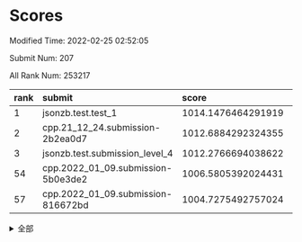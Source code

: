 # Scores

Modified Time: 2022-02-25 02:52:05

Submit Num: 207

All Rank Num: 253217

| rank |               submit               |       score        |       sigma        | pk_num |
| :--- | :--------------------------------- | :----------------- | :----------------- | :----- |
| 1    | jsonzb.test.test_1                 | 1014.1476464291919 | 0.8381220968238876 | 4892   |
| 2    | cpp.21_12_24.submission-2b2ea0d7   | 1012.6884292324355 | 0.7909602567481475 | 4892   |
| 3    | jsonzb.test.submission_level_4     | 1012.2766694038622 | 0.7982889227650183 | 4892   |
| 54   | cpp.2022_01_09.submission-5b0e3de2 | 1006.5805392024431 | 0.7278553745419643 | 4897   |
| 57   | cpp.2022_01_09.submission-816672bd | 1004.7275492757024 | 0.7105026928521284 | 4895   |


<details>
<summary>全部</summary>

| rank |                 submit                 |       score        |       sigma        | pk_num |
| :--- | :------------------------------------- | :----------------- | :----------------- | :----- |
| 1    | jsonzb.test.test_1                     | 1014.1476464291919 | 0.8381220968238876 | 4892   |
| 2    | cpp.21_12_24.submission-2b2ea0d7       | 1012.6884292324355 | 0.7909602567481475 | 4892   |
| 3    | jsonzb.test.submission_level_4         | 1012.2766694038622 | 0.7982889227650183 | 4892   |
| 4    | gobigger.level_3.submission_level_3_0  | 1011.53406032347   | 0.7640084990550117 | 4888   |
| 5    | gobigger.level_3.submission_level_3_11 | 1011.1396104805715 | 0.7591757981166618 | 4896   |
| 6    | gobigger.level_3.submission_level_3_20 | 1010.8100739724341 | 0.7377008984026768 | 4893   |
| 7    | gobigger.level_3.submission_level_3_40 | 1010.8065024975427 | 0.7612059549424488 | 4896   |
| 8    | gobigger.level_3.submission_level_3_35 | 1010.7982408951838 | 0.7718230487261477 | 4894   |
| 9    | gobigger.level_3.submission_level_3_3  | 1010.7979400831812 | 0.775327089117571  | 4889   |
| 10   | gobigger.level_3.submission_level_3_30 | 1010.7743874327382 | 0.7714116198947933 | 4890   |
| 11   | gobigger.level_3.submission_level_3_10 | 1010.690085993988  | 0.7573760534586591 | 4893   |
| 12   | gobigger.level_3.submission_level_3_38 | 1010.6783507519523 | 0.7623172759520319 | 4899   |
| 13   | gobigger.level_3.submission_level_3_45 | 1010.4542375799396 | 0.7855924228039012 | 4900   |
| 14   | gobigger.level_3.submission_level_3_37 | 1010.3884085703027 | 0.7679002728967349 | 4893   |
| 15   | gobigger.level_3.submission_level_3_34 | 1010.2865095407869 | 0.770870006851389  | 4895   |
| 16   | gobigger.level_3.submission_level_3_4  | 1010.2462527477509 | 0.7440424706459078 | 4893   |
| 17   | gobigger.level_3.submission_level_3_32 | 1010.1697434960755 | 0.7520558089914343 | 4890   |
| 18   | gobigger.level_3.submission_level_3_7  | 1010.1695502962776 | 0.7681012964109499 | 4893   |
| 19   | gobigger.level_3.submission_level_3_12 | 1010.1648857613345 | 0.7548638857379432 | 4890   |
| 20   | gobigger.level_3.submission_level_3_1  | 1010.1630224341685 | 0.7606207909518419 | 4893   |
| 21   | gobigger.level_3.submission_level_3_21 | 1010.1524050782818 | 0.7524937400340928 | 4893   |
| 22   | gobigger.level_3.submission_level_3_15 | 1010.1471587832029 | 0.7533484292500743 | 4896   |
| 23   | gobigger.level_3.submission_level_3_27 | 1010.1375983054407 | 0.7465437757259236 | 4893   |
| 24   | gobigger.level_3.submission_level_3_24 | 1010.057133917513  | 0.7832379421542456 | 4897   |
| 25   | gobigger.level_3.submission_level_3_41 | 1010.0507720675955 | 0.7411379091110953 | 4895   |
| 26   | gobigger.level_3.submission_level_3_14 | 1009.9939585597184 | 0.7676067603643343 | 4896   |
| 27   | gobigger.level_3.submission_level_3_29 | 1009.9923851188854 | 0.7370096500179173 | 4896   |
| 28   | gobigger.level_3.submission_level_3_8  | 1009.862913589954  | 0.73681806120714   | 4892   |
| 29   | gobigger.level_3.submission_level_3_36 | 1009.8574405259411 | 0.7565148940318194 | 4892   |
| 30   | gobigger.level_3.submission_level_3_42 | 1009.8190641943638 | 0.7548547562431159 | 4895   |
| 31   | gobigger.level_3.submission_level_3_9  | 1009.8054007806484 | 0.7430693319214723 | 4889   |
| 32   | gobigger.level_3.submission_level_3_28 | 1009.6218238721682 | 0.7566213386661018 | 4893   |
| 33   | gobigger.level_3.submission_level_3_13 | 1009.5738432616449 | 0.750362364178881  | 4890   |
| 34   | gobigger.level_3.submission_level_3_5  | 1009.5093711215978 | 0.7605335481333596 | 4892   |
| 35   | gobigger.level_3.submission_level_3_49 | 1009.4322123411775 | 0.7802524799944803 | 4896   |
| 36   | gobigger.level_3.submission_level_3_46 | 1009.3982752775638 | 0.7446236052013204 | 4892   |
| 37   | gobigger.level_3.submission_level_3_33 | 1009.3867245590578 | 0.7574386366362288 | 4895   |
| 38   | gobigger.level_3.submission_level_3_2  | 1009.3796710546376 | 0.7430022450174415 | 4891   |
| 39   | gobigger.level_3.submission_level_3_23 | 1009.3066939583169 | 0.7250304052130514 | 4894   |
| 40   | gobigger.level_3.submission_level_3_39 | 1009.2671287594926 | 0.7465848305037286 | 4895   |
| 41   | gobigger.level_3.submission_level_3_48 | 1009.262691191001  | 0.7527027134782461 | 4894   |
| 42   | gobigger.level_3.submission_level_3_43 | 1009.2547930491407 | 0.7449362336970937 | 4895   |
| 43   | gobigger.level_3.submission_level_3_47 | 1009.0888035214285 | 0.7531005903854586 | 4892   |
| 44   | gobigger.level_3.submission_level_3_26 | 1009.0596836512524 | 0.7493446117294857 | 4890   |
| 45   | gobigger.level_3.submission_level_3_6  | 1009.0491037005933 | 0.7404542011424384 | 4893   |
| 46   | gobigger.level_3.submission_level_3_25 | 1009.0316666010389 | 0.7330259165543959 | 4892   |
| 47   | gobigger.level_3.submission_level_3_22 | 1008.9427221537549 | 0.757507342702004  | 4892   |
| 48   | gobigger.level_3.submission_level_3_17 | 1008.8890385582123 | 0.7385751952716447 | 4894   |
| 49   | gobigger.level_3.submission_level_3_44 | 1008.8889743723427 | 0.7474393723202983 | 4891   |
| 50   | gobigger.level_3.submission_level_3_16 | 1008.8651889933943 | 0.7527448737396674 | 4897   |
| 51   | gobigger.level_3.submission_level_3_19 | 1008.818763765607  | 0.7473653762650765 | 4893   |
| 52   | gobigger.level_3.submission_level_3_31 | 1008.289751419641  | 0.7665425438614617 | 4891   |
| 53   | gobigger.level_3.submission_level_3_18 | 1007.767319494664  | 0.7232181908763994 | 4894   |
| 54   | cpp.2022_01_09.submission-5b0e3de2     | 1006.5805392024431 | 0.7278553745419643 | 4897   |
| 55   | gobigger.level_1.submission_level_1_29 | 1005.1771475500942 | 0.7198375899744863 | 4887   |
| 56   | gobigger.level_1.submission_level_1_23 | 1004.7898685362863 | 0.7103927495056739 | 4897   |
| 57   | cpp.2022_01_09.submission-816672bd     | 1004.7275492757024 | 0.7105026928521284 | 4895   |
| 58   | gobigger.level_1.submission_level_1_4  | 1004.6027221939796 | 0.7185641643439299 | 4897   |
| 59   | gobigger.level_1.submission_level_1_32 | 1004.5850038458466 | 0.7246762135539242 | 4892   |
| 60   | gobigger.level_1.submission_level_1_1  | 1004.4404544601401 | 0.7163829833027302 | 4890   |
| 61   | gobigger.level_1.submission_level_1_9  | 1004.3373939393668 | 0.7118589936277917 | 4894   |
| 62   | gobigger.level_1.submission_level_1_16 | 1004.3143480008309 | 0.721109206680186  | 4895   |
| 63   | gobigger.level_1.submission_level_1_46 | 1004.2749980610355 | 0.7161626862673661 | 4894   |
| 64   | gobigger.level_1.submission_level_1_37 | 1004.2518079951375 | 0.7196032020186794 | 4893   |
| 65   | gobigger.level_1.submission_level_1_25 | 1004.1360909432218 | 0.7204393883056737 | 4890   |
| 66   | gobigger.level_1.submission_level_1_14 | 1004.0711190844578 | 0.7210129389261495 | 4896   |
| 67   | gobigger.level_1.submission_level_1_39 | 1003.9186402476607 | 0.721970089156946  | 4895   |
| 68   | gobigger.level_1.submission_level_1_27 | 1003.8997164698111 | 0.7101468304791506 | 4896   |
| 69   | gobigger.level_1.submission_level_1_34 | 1003.8927023416303 | 0.719957190152945  | 4897   |
| 70   | gobigger.level_1.submission_level_1_22 | 1003.8619448062813 | 0.7178297177982031 | 4894   |
| 71   | gobigger.level_1.submission_level_1_30 | 1003.8553022315342 | 0.7244705847874819 | 4893   |
| 72   | gobigger.level_1.submission_level_1_13 | 1003.8526440866185 | 0.7142411588621762 | 4896   |
| 73   | gobigger.level_1.submission_level_1_0  | 1003.8231326916767 | 0.7154750181277588 | 4891   |
| 74   | gobigger.level_1.submission_level_1_31 | 1003.806747402872  | 0.7179237908814037 | 4896   |
| 75   | gobigger.level_1.submission_level_1_2  | 1003.7765722595899 | 0.707514818544177  | 4899   |
| 76   | gobigger.level_1.submission_level_1_20 | 1003.6831794385147 | 0.7141018905997079 | 4894   |
| 77   | gobigger.level_1.submission_level_1_24 | 1003.6669833053114 | 0.708750489684512  | 4895   |
| 78   | gobigger.level_1.submission_level_1_3  | 1003.6294896076619 | 0.7080264430760892 | 4890   |
| 79   | gobigger.level_1.submission_level_1_6  | 1003.6265428187379 | 0.7281895954609583 | 4898   |
| 80   | gobigger.level_1.submission_level_1_7  | 1003.58150270921   | 0.7175744766775863 | 4898   |
| 81   | gobigger.level_1.submission_level_1_18 | 1003.5229556160775 | 0.726437451759568  | 4892   |
| 82   | gobigger.level_1.submission_level_1_26 | 1003.4572840932007 | 0.7210711709288513 | 4891   |
| 83   | gobigger.level_1.submission_level_1_42 | 1003.2666910321228 | 0.7150376617357451 | 4892   |
| 84   | gobigger.level_1.submission_level_1_12 | 1003.248556537134  | 0.7075206864040765 | 4893   |
| 85   | gobigger.level_1.submission_level_1_10 | 1003.1387959544219 | 0.728170475612585  | 4894   |
| 86   | gobigger.level_1.submission_level_1_45 | 1003.062425173171  | 0.7158403872851608 | 4897   |
| 87   | gobigger.level_1.submission_level_1_36 | 1003.0108558629797 | 0.7185619828203533 | 4891   |
| 88   | gobigger.level_1.submission_level_1_11 | 1003.0054381751462 | 0.7083748796224173 | 4893   |
| 89   | gobigger.level_1.submission_level_1_28 | 1002.9888372847702 | 0.7088457096877486 | 4893   |
| 90   | gobigger.level_1.submission_level_1_38 | 1002.9740327622989 | 0.7127635207061664 | 4890   |
| 91   | gobigger.level_1.submission_level_1_15 | 1002.9556671877671 | 0.7058314234859527 | 4890   |
| 92   | gobigger.level_1.submission_level_1_48 | 1002.9261589329654 | 0.7200764295454197 | 4898   |
| 93   | gobigger.level_1.submission_level_1_5  | 1002.8722376209988 | 0.7105391741446337 | 4884   |
| 94   | gobigger.level_1.submission_level_1_35 | 1002.8634419246089 | 0.7209327489722722 | 4889   |
| 95   | gobigger.level_1.submission_level_1_44 | 1002.8358139214577 | 0.7142544588861951 | 4887   |
| 96   | gobigger.level_1.submission_level_1_49 | 1002.7565611551049 | 0.7180417973238733 | 4899   |
| 97   | gobigger.level_1.submission_level_1_41 | 1002.7064821754653 | 0.7171154688123033 | 4891   |
| 98   | gobigger.level_1.submission_level_1_47 | 1002.6839019747658 | 0.7172483176247194 | 4895   |
| 99   | gobigger.level_1.submission_level_1_8  | 1002.6206863508281 | 0.7139449828050114 | 4893   |
| 100  | gobigger.level_1.submission_level_1_17 | 1002.5643590131532 | 0.7251203793574504 | 4897   |
| 101  | gobigger.level_1.submission_level_1_21 | 1002.4858630135253 | 0.7167632591090762 | 4900   |
| 102  | gobigger.level_1.submission_level_1_40 | 1002.3041971682859 | 0.6982370001834649 | 4894   |
| 103  | gobigger.level_1.submission_level_1_19 | 1002.0753835716818 | 0.7048800201123537 | 4892   |
| 104  | gobigger.level_1.submission_level_1_33 | 1001.9688023795812 | 0.720023077838791  | 4891   |
| 105  | gobigger.level_1.submission_level_1_43 | 1001.5157166057447 | 0.7156000729566171 | 4891   |
| 106  | gobigger.random.submission_random_32   | 997.4883077437198  | 0.7183747885041787 | 4897   |
| 107  | gobigger.random.submission_random_47   | 997.4343956170002  | 0.7066359080944186 | 4895   |
| 108  | gobigger.random.submission_random_41   | 997.3035573595786  | 0.7153457874850574 | 4892   |
| 109  | gobigger.random.submission_random_1    | 996.9711364025752  | 0.7029447856931894 | 4896   |
| 110  | gobigger.random.submission_random_26   | 996.6408488089869  | 0.7026945594521472 | 4891   |
| 111  | gobigger.random.submission_random_44   | 996.6156504952866  | 0.7045142205412542 | 4900   |
| 112  | gobigger.random.submission_random_3    | 996.6104148663331  | 0.7206242727024404 | 4892   |
| 113  | gobigger.random.submission_random_42   | 996.5572755324735  | 0.7136605382660937 | 4892   |
| 114  | gobigger.random.submission_random_18   | 996.535432998534   | 0.7019570179727309 | 4893   |
| 115  | gobigger.random.submission_random_39   | 996.5022006049661  | 0.7159291128111556 | 4897   |
| 116  | gobigger.random.submission_random_14   | 996.4702441837424  | 0.6994598193247769 | 4893   |
| 117  | gobigger.random.submission_random_34   | 996.4350819739099  | 0.708922529488994  | 4889   |
| 118  | gobigger.random.submission_random_20   | 996.4101372579975  | 0.7149904364392137 | 4883   |
| 119  | gobigger.random.submission_random_21   | 996.3884238680555  | 0.6948809121020446 | 4891   |
| 120  | gobigger.random.submission_random_2    | 996.2352793901917  | 0.6994444344933046 | 4893   |
| 121  | gobigger.random.submission_random_15   | 996.1906655008135  | 0.7100944292601103 | 4892   |
| 122  | gobigger.random.submission_random_30   | 996.184980560447   | 0.7190557064909531 | 4893   |
| 123  | gobigger.random.submission_random_37   | 996.1349129840173  | 0.691910846979301  | 4890   |
| 124  | gobigger.random.submission_random_45   | 996.134397717626   | 0.7118108747089712 | 4892   |
| 125  | gobigger.random.submission_random_35   | 996.1273320482296  | 0.7122062671645348 | 4894   |
| 126  | gobigger.random.submission_random_25   | 996.0971613303393  | 0.7109342825438539 | 4890   |
| 127  | gobigger.random.submission_random_49   | 996.0661989134904  | 0.7143282245192744 | 4888   |
| 128  | gobigger.random.submission_random_22   | 996.0471702499405  | 0.711585681838112  | 4897   |
| 129  | gobigger.random.submission_random_48   | 996.0188595040182  | 0.7114221672284322 | 4894   |
| 130  | gobigger.random.submission_random_6    | 995.9577961534933  | 0.7151600492183021 | 4887   |
| 131  | gobigger.random.submission_random_7    | 995.9266383206832  | 0.7099100662229688 | 4893   |
| 132  | gobigger.random.submission_random_17   | 995.7684313854962  | 0.7055348822020361 | 4897   |
| 133  | gobigger.random.submission_random_0    | 995.7615079785048  | 0.7227279389227657 | 4891   |
| 134  | gobigger.random.submission_random_5    | 995.7281541760316  | 0.7079112710853448 | 4892   |
| 135  | gobigger.random.submission_random_33   | 995.7146773772656  | 0.7181951413164994 | 4895   |
| 136  | gobigger.random.submission_random_9    | 995.7036108512767  | 0.7009172151148328 | 4889   |
| 137  | gobigger.random.submission_random_43   | 995.6378805781977  | 0.712859789248381  | 4895   |
| 138  | gobigger.random.submission_random_19   | 995.63249036344    | 0.7157157897567397 | 4885   |
| 139  | gobigger.random.submission_random_8    | 995.6291692208882  | 0.7149910294337811 | 4892   |
| 140  | gobigger.random.submission_random_28   | 995.5750808648584  | 0.715039853882935  | 4891   |
| 141  | gobigger.random.submission_random_24   | 995.4987767936356  | 0.6986359188614434 | 4893   |
| 142  | gobigger.random.submission_random_29   | 995.4822591134118  | 0.7131032861003755 | 4892   |
| 143  | gobigger.random.submission_random_16   | 995.4680236147085  | 0.7130245730324031 | 4892   |
| 144  | gobigger.random.submission_random_12   | 995.4629334947731  | 0.7046507230896277 | 4892   |
| 145  | gobigger.random.submission_random_40   | 995.4278426310774  | 0.7045312697278858 | 4897   |
| 146  | gobigger.random.submission_random_11   | 995.4025700938715  | 0.6999738252420519 | 4893   |
| 147  | gobigger.random.submission_random_36   | 995.3087300947361  | 0.7173476812681464 | 4894   |
| 148  | gobigger.random.submission_random_38   | 995.2465351543343  | 0.7163898684400382 | 4896   |
| 149  | gobigger.random.submission_random_23   | 995.2170709807639  | 0.7257597479804067 | 4895   |
| 150  | gobigger.random.submission_random_13   | 995.1164960146718  | 0.7034369908806619 | 4894   |
| 151  | gobigger.random.submission_random_4    | 995.0892714980771  | 0.7200373305563551 | 4889   |
| 152  | gobigger.random.submission_random_10   | 995.0343735895834  | 0.7186809824468428 | 4893   |
| 153  | gobigger.random.submission_random_46   | 994.8737147030442  | 0.7018693552919595 | 4890   |
| 154  | gobigger.random.submission_random_27   | 994.5338351318114  | 0.7334528802662412 | 4892   |
| 155  | gobigger.random.submission_random_31   | 994.3442966527879  | 0.7185029214106596 | 4887   |
| 156  | gobigger.level_2.submission_level_2_1  | 994.214080166153   | 0.7292420158519076 | 4897   |
| 157  | gobigger.level_2.submission_level_2_48 | 993.9653855566498  | 0.7341817814566592 | 4892   |
| 158  | gobigger.level_2.submission_level_2_49 | 993.5483348982907  | 0.730509598024992  | 4890   |
| 159  | gobigger.level_2.submission_level_2_4  | 993.3681198567136  | 0.7251161431757644 | 4891   |
| 160  | gobigger.level_2.submission_level_2_7  | 993.2658151862622  | 0.738913761513272  | 4897   |
| 161  | gobigger.level_2.submission_level_2_44 | 993.2140425364298  | 0.7385304873623597 | 4886   |
| 162  | gobigger.level_2.submission_level_2_0  | 993.2065733242198  | 0.7438049847824635 | 4888   |
| 163  | gobigger.level_2.submission_level_2_27 | 993.1809874839895  | 0.7423622836486894 | 4896   |
| 164  | gobigger.level_2.submission_level_2_18 | 993.1717763176592  | 0.7345448722455219 | 4899   |
| 165  | gobigger.level_2.submission_level_2_20 | 993.1491647017245  | 0.7317930347072741 | 4894   |
| 166  | gobigger.level_2.submission_level_2_22 | 993.1009979446941  | 0.745603929066077  | 4892   |
| 167  | gobigger.level_2.submission_level_2_37 | 993.0655669013266  | 0.7287094571519785 | 4896   |
| 168  | gobigger.level_2.submission_level_2_45 | 992.928078151319   | 0.7503452877499941 | 4893   |
| 169  | gobigger.level_2.submission_level_2_24 | 992.926437666535   | 0.7336984154290014 | 4890   |
| 170  | gobigger.level_2.submission_level_2_40 | 992.9124096887155  | 0.7325921394262973 | 4896   |
| 171  | gobigger.level_2.submission_level_2_3  | 992.8998168161476  | 0.740714100399961  | 4889   |
| 172  | gobigger.level_2.submission_level_2_23 | 992.8093674621957  | 0.7535593976453615 | 4899   |
| 173  | gobigger.level_2.submission_level_2_5  | 992.7317802059474  | 0.744579141403603  | 4895   |
| 174  | gobigger.level_2.submission_level_2_47 | 992.5657769224105  | 0.7572666048879736 | 4896   |
| 175  | gobigger.level_2.submission_level_2_2  | 992.5131452089639  | 0.7295719682771173 | 4893   |
| 176  | gobigger.level_2.submission_level_2_6  | 992.4948620429112  | 0.7504921854719294 | 4895   |
| 177  | gobigger.level_2.submission_level_2_46 | 992.4091617828917  | 0.7366152473545374 | 4896   |
| 178  | gobigger.level_2.submission_level_2_39 | 992.3526301512373  | 0.7374447163816635 | 4892   |
| 179  | gobigger.level_2.submission_level_2_16 | 992.2710062837701  | 0.7464552827581653 | 4896   |
| 180  | gobigger.level_2.submission_level_2_36 | 992.1908588164475  | 0.7359380704642009 | 4896   |
| 181  | gobigger.level_2.submission_level_2_12 | 992.039479020648   | 0.7423556583193238 | 4894   |
| 182  | gobigger.level_2.submission_level_2_8  | 991.9226131494466  | 0.7714079781696179 | 4891   |
| 183  | gobigger.level_2.submission_level_2_31 | 991.844536160623   | 0.7260058490495651 | 4892   |
| 184  | gobigger.level_2.submission_level_2_10 | 991.7389824028468  | 0.7541918315418866 | 4890   |
| 185  | gobigger.level_2.submission_level_2_25 | 991.6980367744795  | 0.7663725944346885 | 4896   |
| 186  | gobigger.level_2.submission_level_2_38 | 991.5584311650321  | 0.7485938941885947 | 4891   |
| 187  | gobigger.level_2.submission_level_2_34 | 991.5005265691397  | 0.7537206172041151 | 4896   |
| 188  | gobigger.level_2.submission_level_2_29 | 991.4642167753066  | 0.760715205585723  | 4896   |
| 189  | gobigger.level_2.submission_level_2_9  | 991.4367041779965  | 0.7384584337859099 | 4889   |
| 190  | gobigger.level_2.submission_level_2_41 | 991.420435973192   | 0.737460202300429  | 4891   |
| 191  | gobigger.level_2.submission_level_2_21 | 991.289542786592   | 0.7432329287524397 | 4893   |
| 192  | gobigger.level_2.submission_level_2_19 | 991.2597561281198  | 0.7586735501812966 | 4893   |
| 193  | gobigger.level_2.submission_level_2_14 | 991.2583847607885  | 0.7623762099316261 | 4896   |
| 194  | gobigger.level_2.submission_level_2_42 | 991.1340676347357  | 0.7528920245401205 | 4894   |
| 195  | gobigger.level_2.submission_level_2_35 | 991.046550043391   | 0.7720884135987324 | 4892   |
| 196  | gobigger.level_2.submission_level_2_43 | 990.9891164332379  | 0.7468706077861847 | 4889   |
| 197  | gobigger.level_2.submission_level_2_26 | 990.9839296075836  | 0.7776380247886296 | 4891   |
| 198  | gobigger.level_2.submission_level_2_17 | 990.9646649053296  | 0.7603017676109898 | 4893   |
| 199  | gobigger.level_2.submission_level_2_11 | 990.9147222142267  | 0.7628690611633119 | 4894   |
| 200  | gobigger.level_2.submission_level_2_13 | 990.8972770168737  | 0.76702966191      | 4891   |
| 201  | gobigger.level_2.submission_level_2_28 | 990.8754227602167  | 0.7443802606295583 | 4891   |
| 202  | gobigger.level_2.submission_level_2_15 | 990.6907711427109  | 0.7581309512554821 | 4896   |
| 203  | gobigger.level_2.submission_level_2_32 | 990.6060647339026  | 0.7756813044849047 | 4894   |
| 204  | gobigger.level_2.submission_level_2_33 | 990.2070365592859  | 0.7796288746252571 | 4889   |
| 205  | gobigger.level_2.submission_level_2_30 | 989.8663996936211  | 0.7785649966297767 | 4898   |
| 206  | gobigger.none.submission_none_1        | 977.0004547080811  | 1.4278817294747275 | 4892   |
| 207  | gobigger.none.submission_none_0        | 975.6545605546498  | 1.5212149273531241 | 4888   |

</details>